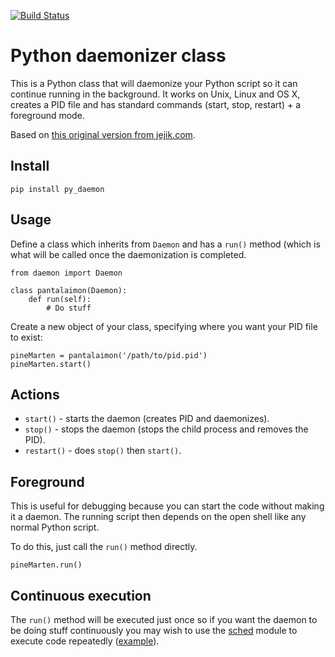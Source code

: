 [![Build Status](https://travis-ci.org/serverdensity/python-daemon.svg?branch=master)](https://travis-ci.org/serverdensity/python-daemon)

Python daemonizer class
====================

This is a Python class that will daemonize your Python script so it can continue running in the background. It works on Unix, Linux and OS X, creates a PID file and has standard commands (start, stop, restart) + a foreground mode.

Based on [this original version from jejik.com](http://www.jejik.com/articles/2007/02/a_simple_unix_linux_daemon_in_python/).


Install
---------------------

	pip install py_daemon


Usage
---------------------

Define a class which inherits from `Daemon` and has a `run()` method (which is what will be called once the daemonization is completed.

	from daemon import Daemon
	
	class pantalaimon(Daemon):
		def run(self):
			# Do stuff
			
Create a new object of your class, specifying where you want your PID file to exist:

	pineMarten = pantalaimon('/path/to/pid.pid')
	pineMarten.start()

Actions
---------------------

* `start()` - starts the daemon (creates PID and daemonizes).
* `stop()` - stops the daemon (stops the child process and removes the PID).
* `restart()` - does `stop()` then `start()`.

Foreground
---------------------

This is useful for debugging because you can start the code without making it a daemon. The running script then depends on the open shell like any normal Python script.

To do this, just call the `run()` method directly.

	pineMarten.run()

Continuous execution
---------------------

The `run()` method will be executed just once so if you want the daemon to be doing stuff continuously you may wish to use the [sched][1] module to execute code repeatedly ([example][2]).


  [1]: http://docs.python.org/library/sched.html
  [2]: https://github.com/serverdensity/sd-agent/blob/master/agent.py#L339
